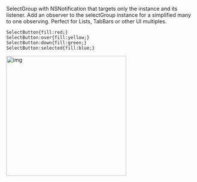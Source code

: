 <!--more--> 
SelectGroup with NSNotification that targets only the instance and its listener. Add an observer to the selectGroup instance for a simplified many to one observing. Perfect for Lists, TabBars or other UI multiples.

```
SelectButton{fill:red;}
SelectButton:over{fill:yellow;}
SelectButton:down{fill:green;}
SelectButton:selected{fill:blue;}
```

<img width="320" alt="img" src="https://raw.githubusercontent.com/stylekit/img/master/39349f3hf9344.gif">
